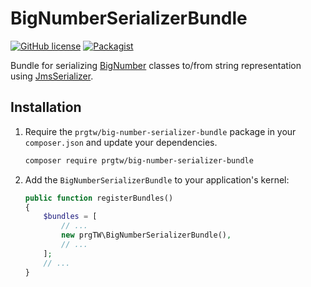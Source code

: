 # BigNumberSerializerBundle

[![GitHub license](https://img.shields.io/github/license/prgtw/big-number-serializer-bundle)](https://github.com/prgTW/big-number-serializer-bundle/blob/main/LICENSE)
[![Packagist](https://img.shields.io/packagist/v/prgtw/big-number-serializer-bundle)](https://packagist.org/packages/prgtw/big-number-serializer-bundle)

Bundle for serializing [BigNumber](https://github.com/brick/math) classes to/from string representation using [JmsSerializer](https://github.com/schmittjoh/serializer).

## Installation

1. Require the `prgtw/big-number-serializer-bundle` package in your `composer.json`
   and update your dependencies.
	
	```bash
	composer require prgtw/big-number-serializer-bundle
	```

2. Add the `BigNumberSerializerBundle` to your application's kernel:

	```php
	public function registerBundles()
	{
		$bundles = [
			// ...
			new prgTW\BigNumberSerializerBundle(),
			// ...
		];
		// ...
	}
	````

